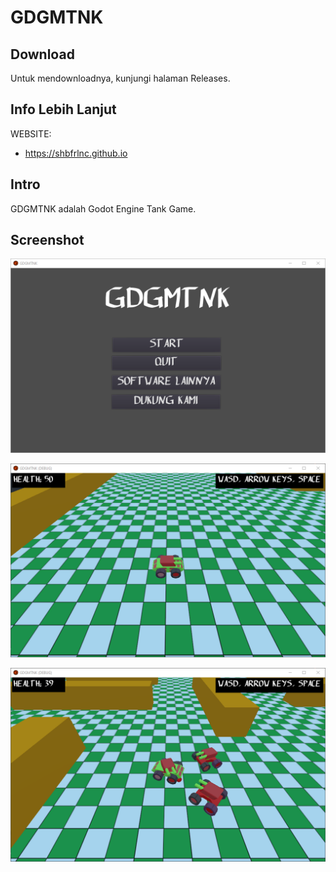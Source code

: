 # GDGMTNK

## Download

Untuk mendownloadnya, kunjungi halaman Releases.

## Info Lebih Lanjut

WEBSITE:

- https://shbfrlnc.github.io

## Intro

GDGMTNK adalah Godot Engine Tank Game.

## Screenshot

![ScreenShot](assets/GDGMTNK1.png?raw=true)

![ScreenShot](assets/GDGMTNK2.png?raw=true)

![ScreenShot](assets/GDGMTNK3.png?raw=true)
